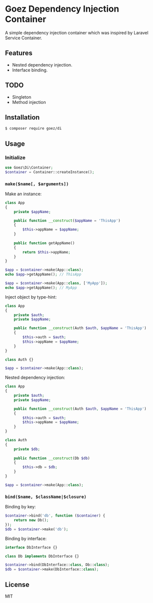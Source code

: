 # Goez Dependency Injection Container

A simple dependency injection container which was inspired by Laravel Service Container.

## Features

* Nested dependency injection.
* Interface binding.

## TODO

* Singleton
* Method injection

## Installation

```bash
$ composer require goez/di
```

## Usage

### Initialize

```php
use Goez\Di\Container;
$container = Container::createInstance();
```

### `make($name[, $arguments])`

Make an instance:

```php
class App
{
    private $appName;

    public function __construct($appName = 'ThisApp')
    {
        $this->appName = $appName;
    }
    
    public function getAppName()
    {
        return $this->appName;
    }
}

$app = $container->make(App::class);
echo $app->getAppName(); // ThisApp

$app = $container->make(App::class, ['MyApp']);
echo $app->getAppName(); // MyApp
```

Inject object by type-hint:

```php
class App
{
    private $auth;
    private $appName;

    public function __construct(Auth $auth, $appName = 'ThisApp')
    {
        $this->auth = $auth;
        $this->appName = $appName;
    }
}

class Auth {}

$app = $container->make(App::class);
```

Nested dependency injection:

```php
class App
{
    private $auth;
    private $appName;

    public function __construct(Auth $auth, $appName = 'ThisApp')
    {
        $this->auth = $auth;
        $this->appName = $appName;
    }
}

class Auth 
{
    private $db;
    
    public function __construct(Db $db)
    {
        $this->db = $db;
    }
}

$app = $container->make(App::class);
```

### `bind($name, $className|$closure)`

Binding by key:

```php
$container->bind('db', function ($container) {
    return new Db();
});
$db = $container->make('db');
```

Binding by interface:

```php
interface DbInterface {}

class Db implements DbInterface {}

$container->bind(DbInterface::class, Db::class);
$db = $container->make(DbInterface::class);
```

## License

MIT